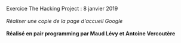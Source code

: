 Exercice The Hacking Project : 8 janvier 2019<br/>
<br/>
<i>Réaliser une copie de la page d'accueil Google</i><br/>
<br/>
<b>Réalisé en pair programming par Maud Lévy et Antoine Vercoutère</b>
